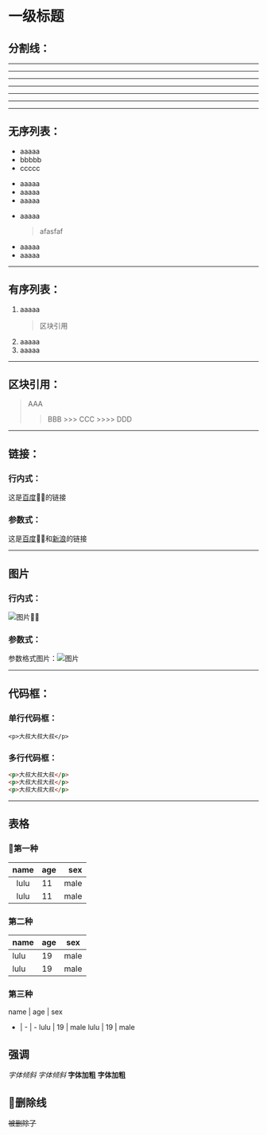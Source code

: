 # 一级标题

## 分割线：
------
******
______
* * *
- - -
_ _ _


------
## 无序列表：
* aaaaa
* bbbbb
* ccccc

+ aaaaa
+ aaaaa
+ aaaaa

- aaaaa
  > afasfaf
- aaaaa
- aaaaa

------
## 有序列表：
1. aaaaa
    > 区块引用
2. aaaaa
3. aaaaa

------
## 区块引用：
> AAA
  >> BBB
    >>> CCC
      >>>> DDD

------
## 链接：
  ### 行内式：
  这是[百度](https://www.baidu.com "title属性")的链接
  ### 参数式：
  [百度]: https://www.baidu.com "title属性"
  [新浪]: https://www.sina.com "title属性"
  这是[百度]和[新浪]的链接

------
## 图片
  ### 行内式：
  ![图片](https://images2015.cnblogs.com/blog/600165/201701/600165-20170121185106031-1426410254.png)

  ### 参数式：
  [图片]: https://images2015.cnblogs.com/blog/600165/201701/600165-20170121185106031-1426410254.png
  参数格式图片：![图片]

  ------
## 代码框：
  ### 单行代码框：
  `<p>大叔大叔大叔</p>`
  ### 多行代码框：
  ```html
  <p>大叔大叔大叔</p>
  <p>大叔大叔大叔</p>
  <p>大叔大叔大叔</p>
  ```

------
## 表格
  ### 第一种
  | name | age | sex |
  |:----:|:----|-----:|
  | lulu | 11  | male |
  | lulu | 11  | male | 
  ### 第二种
  name | age  | sex
  ---- | ---- | ----
  lulu | 19   | male
  lulu | 19   | male

  ### 第三种
  name | age  | sex
  -    | -    | -
  lulu | 19   | male
  lulu | 19   | male

## 强调
*字体倾斜*
_字体倾斜_
**字体加粗**
__字体加粗__

## 删除线
~~被删除了~~
